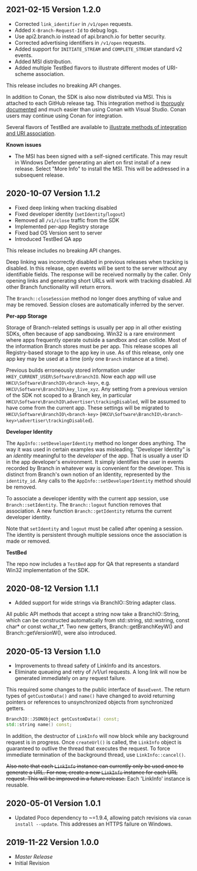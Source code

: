 ## 2021-02-15  Version 1.2.0
  * Corrected `link_identifier` in `/v1/open` requests.
  * Added `X-Branch-Request-Id` to debug logs.
  * Use api2.branch.io instead of api.branch.io for better security.
  * Corrected advertising identifiers in `/v1/open` requests.
  * Added support for `INITIATE_STREAM` and `COMPLETE_STREAM` standard v2 events.
  * Added MSI distribution.
  * Added multiple TestBed flavors to illustrate different modes of URI-scheme
    association.

  This release includes no breaking API changes.

  In addition to Conan, the SDK is also now distributed via MSI. This is attached
  to each GitHub release tag. This integration method is
  [thorougly documented](https://help.branch.io/developers-hub/docs/windows-cpp-basic-integration#1-download--install-the-branch-sdk)
  and much easier than using Conan with Visual Studio. Conan users may continue
  using Conan for integration.

  Several flavors of TestBed are available to
  [illustrate methods of integration and URI association](https://help.branch.io/developers-hub/docs/windows-cpp-testing#sample-apps).

  **Known issues**
  - The MSI has been signed with a self-signed certificate. This may result in
    Windows Defender generating an alert on first install of a new release.
    Select "More Info" to install the MSI. This will be addressed in a
    subsequent release.

## 2020-10-07  Version 1.1.2
  * Fixed deep linking when tracking disabled
  * Fixed developer identity (`setIdentity`/`logout`)
  * Removed all `/v1/close` traffic from the SDK
  * Implemented per-app Registry storage
  * Fixed bad OS Version sent to server
  * Introduced TestBed QA app

  This release includes no breaking API changes.

  Deep linking was incorrectly disabled in previous releases when tracking is
  disabled. In this release, open events will be sent to the server without any
  identifiable fields. The response will be received normally by the caller.
  Only opening links and generating short URLs will work with tracking disabled.
  All other Branch functionality will return errors.

  The `Branch::closeSession` method no longer does anything of value and may be
  removed. Session closes are automatically inferred by the server.

  **Per-app Storage**

  Storage of Branch-related settings is usually per app in all other existing
  SDKs, often because of app sandboxing. Win32 is a rare environment where apps
  frequently operate outside a sandbox and can collide. Most of the information
  Branch stores must be per app. This release scopes all Registry-based storage
  to the app key in use. As of this release, only one app key may be used at a
  time (only one `Branch` instance at a time).

  Previous builds erroneously stored information under
  `HKEY_CURRENT_USER\Software\BranchIO`. Now each app will use
  `HKCU\Software\BranchIO\<branch-key>`, e.g.
  `HKCU\Software\BranchIO\key_live_xyz`. Any setting from a previous version of
  the SDK not scoped to a Branch key, in particular
  `HKCU\Software\BranchIO\advertiser\trackingDisabled`, will be assumed to have
  come from the current app. These settings will be migrated to
  `HKCU\Software\BranchIO\<branch-key>`
  (`HKCU\Software\BranchIO\<branch-key>\advertiser\trackingDisabled`).

  **Developer Identity**

  The `AppInfo::setDeveloperIdentity` method no longer does anything. The way
  it was used in certain examples was misleading. "Developer Identity" is an
  _identity_ meaningful to the _developer_ of the app. That is usually a user
  ID in the app developer's environment. It simply identifies the user in events
  recorded by Branch in whatever way is convenient for the developer. This is
  distinct from Branch's own notion of an Identity, represented by the
  `identity_id`. Any calls to the `AppInfo::setDeveloperIdentity` method
  should be removed.

  To associate a developer identity with the current app session, use
  `Branch::setIdentity`. The `Branch::logout` function removes that association.
  A new function `Branch::getIdentity` returns the current developer identity.

  Note that `setIdentity` and `logout` must be called after opening a session.
  The identity is persistent through multiple sessions once the association is
  made or removed.

  **TestBed**

  The repo now includes a `TestBed` app for QA that represents a standard
  Win32 implementation of the SDK.

## 2020-08-12  Version 1.1.1
  * Added support for wide strings via BranchIO::String adapter class.

  All public API methods that accept a string now take a BranchIO::String,
  which can be constructed automatically from std::string, std::wstring,
  const char\* or const wchar_t\*. Two new getters, Branch::getBranchKeyW()
  and Branch::getVersionW(), were also introduced.

## 2020-05-13  Version 1.1.0
  * Improvements to thread safety of LinkInfo and its ancestors.
  * Eliminate queueing and retry of /v1/url requests. A long link will now be
    generated immediately on any request failure.

  This required some changes to the public interface of `BaseEvent`. The return
  types of `getCustomData()` and `name()` have changed to avoid returning
  pointers or references to unsynchronized objects from synchronized getters.

  ```c++
  BranchIO::JSONObject getCustomData() const;
  std::string name() const;
  ```

  In addition, the destructor of `LinkInfo` will now block while any background
  request is in progress. Once `createUrl()` is called, the `LinkInfo` object
  is guaranteed to outlive the thread that executes the request. To force
  immediate termination of the background thread, use `LinkInfo::cancel()`.

  ~~Also note that each `LinkInfo` instance can currently only be used once to
  generate a URL. For now, create a new `LinkInfo` instance for each URL
  request. This will be improved in a future release.~~ Each 'LinkInfo' instance
  is reusable.

## 2020-05-01  Version 1.0.1
  * Updated Poco dependency to ~=1.9.4, allowing patch revisions via `conan install --update`.
    This addresses an HTTPS failure on Windows.

## 2019-11-22  Version 1.0.0
  * _*Master Release*_
  * Initial Revision
